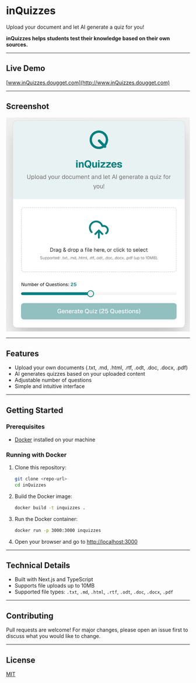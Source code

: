 # inQuizzes

Upload your document and let AI generate a quiz for you!

**inQuizzes helps students test their knowledge based on their own sources.**

---

## Live Demo
[www.inQuizzes.dougget.com](http://www.inQuizzes.dougget.com)

---

## Screenshot

![inQuizzes Screenshot](./Screenshot.png)

---

## Features
- Upload your own documents (.txt, .md, .html, .rtf, .odt, .doc, .docx, .pdf)
- AI generates quizzes based on your uploaded content
- Adjustable number of questions
- Simple and intuitive interface

---

## Getting Started

### Prerequisites
- [Docker](https://www.docker.com/) installed on your machine

### Running with Docker
1. Clone this repository:
   ```bash
   git clone <repo-url>
   cd inQuizzes
   ```
2. Build the Docker image:
   ```bash
   docker build -t inquizzes .
   ```
3. Run the Docker container:
   ```bash
   docker run -p 3000:3000 inquizzes
   ```
4. Open your browser and go to [http://localhost:3000](http://localhost:3000)

---

## Technical Details
- Built with Next.js and TypeScript
- Supports file uploads up to 10MB
- Supported file types: `.txt`, `.md`, `.html`, `.rtf`, `.odt`, `.doc`, `.docx`, `.pdf`

---

## Contributing
Pull requests are welcome! For major changes, please open an issue first to discuss what you would like to change.

---

## License
[MIT](LICENSE)
